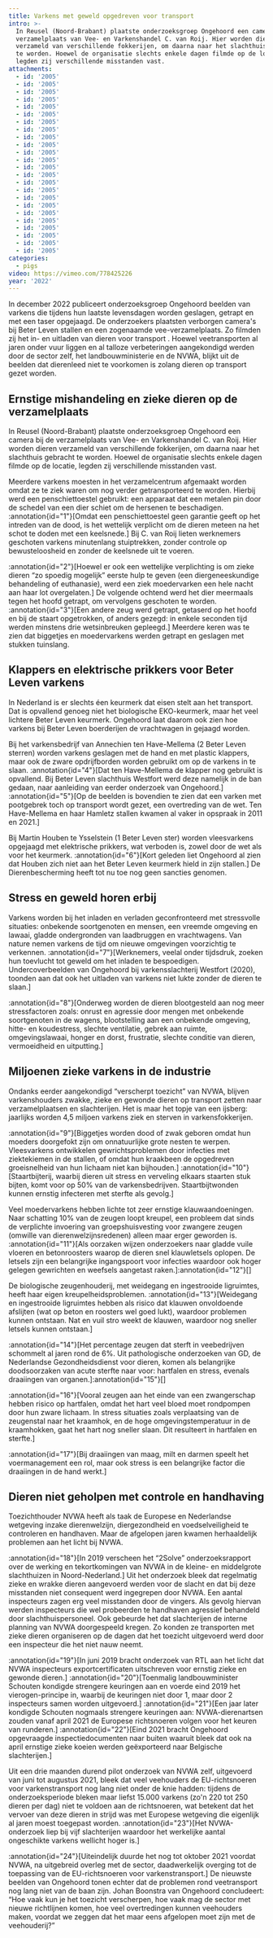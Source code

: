 ```yaml
---
title: Varkens met geweld opgedreven voor transport
intro: >-
  In Reusel (Noord-Brabant) plaatste onderzoeksgroep Ongehoord een camera bij de
  verzamelplaats van Vee- en Varkenshandel C. van Roij. Hier worden dieren
  verzameld van verschillende fokkerijen, om daarna naar het slachthuis gebracht
  te worden. Hoewel de organisatie slechts enkele dagen filmde op de locatie,
  legden zij verschillende misstanden vast.
attachments:
  - id: '2005'
  - id: '2005'
  - id: '2005'
  - id: '2005'
  - id: '2005'
  - id: '2005'
  - id: '2005'
  - id: '2005'
  - id: '2005'
  - id: '2005'
  - id: '2005'
  - id: '2005'
  - id: '2005'
  - id: '2005'
  - id: '2005'
  - id: '2005'
  - id: '2005'
  - id: '2005'
  - id: '2005'
  - id: '2005'
  - id: '2005'
  - id: '2005'
  - id: '2005'
  - id: '2005'
categories:
  - pigs
video: https://vimeo.com/778425226
year: '2022'
---
```

In december 2022 publiceert onderzoeksgroep Ongehoord beelden van varkens die tijdens hun laatste levensdagen worden geslagen, getrapt en met een taser opgejaagd. De onderzoekers plaatsten verborgen camera's bij Beter Leven stallen en een zogenaamde vee-verzamelplaats. Zo filmden zij het in- en uitladen van dieren voor transport . Hoewel veetransporten al jaren onder vuur liggen en al talloze verbeteringen aangekondigd werden door de sector zelf, het landbouwministerie en de NVWA, blijkt uit de beelden dat dierenleed niet te voorkomen is zolang dieren op transport gezet worden.

## Ernstige mishandeling en zieke dieren op de verzamelplaats

In Reusel (Noord-Brabant) plaatste onderzoeksgroep Ongehoord een camera bij de verzamelplaats van Vee- en Varkenshandel C. van Roij. Hier worden dieren verzameld van verschillende fokkerijen, om daarna naar het slachthuis gebracht te worden. Hoewel de organisatie slechts enkele dagen filmde op de locatie, legden zij verschillende misstanden vast.

Meerdere varkens moesten in het verzamelcentrum afgemaakt worden omdat ze te ziek waren om nog verder getransporteerd te worden. Hierbij werd een penschiettoestel gebruikt: een apparaat dat een metalen pin door de schedel van een dier schiet om de hersenen te beschadigen. :annotation{id="1"}[Omdat een penschiettoestel geen garantie geeft op het intreden van de dood, is het wettelijk verplicht om de dieren meteen na het schot te doden met een keelsnede.] Bij C. van Roij lieten werknemers geschoten varkens minutenlang stuiptrekken, zonder controle op bewusteloosheid en zonder de keelsnede uit te voeren.

:annotation{id="2"}[Hoewel er ook een wettelijke verplichting is om zieke dieren “zo spoedig mogelijk” eerste hulp te geven (een diergeneeskundige behandeling of euthanasie), werd een ziek moedervarken een hele nacht aan haar lot overgelaten.] De volgende ochtend werd het dier meermaals tegen het hoofd getrapt, om vervolgens geschoten te worden. :annotation{id="3"}[Een andere zeug werd getrapt, getaserd op het hoofd en bij de staart opgetrokken, of anders gezegd: in enkele seconden tijd werden minstens drie wetsinbreuken gepleegd.] Meerdere keren was te zien dat biggetjes en moedervarkens werden getrapt en geslagen met stukken tuinslang.

## Klappers en elektrische prikkers voor Beter Leven varkens

In Nederland is er slechts éen keurmerk dat eisen stelt aan het transport. Dat is opvallend genoeg niet het biologische EKO-keurmerk, maar het veel lichtere Beter Leven keurmerk. Ongehoord laat daarom ook zien hoe varkens bij Beter Leven boerderijen de vrachtwagen in gejaagd worden.

Bij het varkensbedrijf van Annechien ten Have-Mellema (2 Beter Leven sterren) worden varkens geslagen met de hand en met plastic klappers, maar ook de zware opdrijfborden worden gebruikt om op de varkens in te slaan. :annotation{id="4"}[Dat ten Have-Mellema de klapper nog gebruikt is opvallend. Bij Beter Leven slachthuis Westfort werd deze namelijk in de ban gedaan, naar aanleiding van eerder onderzoek van Ongehoord.] :annotation{id="5"}[Op de beelden is bovendien te zien dat een varken met pootgebrek toch op transport wordt gezet, een overtreding van de wet. Ten Have-Mellema en haar Hamletz stallen kwamen al vaker in opspraak in 2011 en 2021.]

Bij Martin Houben te Ysselstein (1 Beter Leven ster) worden vleesvarkens opgejaagd met elektrische prikkers, wat verboden is, zowel door de wet als voor het keurmerk. :annotation{id="6"}[Kort geleden liet Ongehoord al zien dat Houben zich niet aan het Beter Leven keurmerk hield in zijn stallen.] De Dierenbescherming heeft tot nu toe nog geen sancties genomen.

## Stress en geweld horen erbij

Varkens worden bij het inladen en verladen geconfronteerd met stressvolle situaties: onbekende soortgenoten en mensen, een vreemde omgeving en lawaai, gladde ondergronden van laadbruggen en vrachtwagens. Van nature nemen varkens de tijd om nieuwe omgevingen voorzichtig te verkennen. :annotation{id="7"}[Werknemers, veelal onder tijdsdruk, zoeken hun toevlucht tot geweld om het inladen te bespoedigen. Undercoverbeelden van Ongehoord bij varkensslachterij Westfort (2020), toonden aan dat ook het uitladen van varkens niet lukte zonder de dieren te slaan.]

:annotation{id="8"}[Onderweg worden de dieren blootgesteld aan nog meer stressfactoren zoals: onrust en agressie door mengen met onbekende soortgenoten in de wagens, blootstelling aan een onbekende omgeving, hitte- en koudestress, slechte ventilatie, gebrek aan ruimte, omgevingslawaai, honger en dorst, frustratie, slechte conditie van dieren, vermoeidheid en uitputting.]

## Miljoenen zieke varkens in de industrie

Ondanks eerder aangekondigd “verscherpt toezicht” van NVWA, blijven varkenshouders zwakke, zieke en gewonde dieren op transport zetten naar verzamelplaatsen en slachterijen. Het is maar het topje van een ijsberg: jaarlijks worden 4,5 miljoen varkens ziek en sterven in varkensfokkerijen.

:annotation{id="9"}[Biggetjes worden dood of zwak geboren omdat hun moeders doorgefokt zijn om onnatuurlijke grote nesten te werpen. Vleesvarkens ontwikkelen gewrichtsproblemen door infecties met ziektekiemen in de stallen, of omdat hun kraakbeen de opgedreven groeisnelheid van hun lichaam niet kan bijhouden.] :annotation{id="10"}[Staartbijterij, waarbij dieren uit stress en verveling elkaars staarten stuk bijten, komt voor op 50% van de varkensbedrijven. Staartbijtwonden kunnen ernstig infecteren met sterfte als gevolg.]

Veel moedervarkens hebben lichte tot zeer ernstige klauwaandoeningen. Naar schatting 10% van de zeugen loopt kreupel, een probleem dat sinds de verplichte invoering van groepshuisvesting voor zwangere zeugen (omwille van dierenwelzijnsredenen) alleen maar erger geworden is. :annotation{id="11"}[Als oorzaken wijzen onderzoekers naar gladde vuile vloeren en betonroosters waarop de dieren snel klauwletsels oplopen. De letsels zijn een belangrijke ingangspoort voor infecties waardoor ook hoger gelegen gewrichten en weefsels aangetast raken.]:annotation{id="12"}[]

De biologische zeugenhouderij, met weidegang en ingestrooide ligruimtes, heeft haar eigen kreupelheidsproblemen. :annotation{id="13"}[Weidegang en ingestrooide ligruimtes hebben als risico dat klauwen onvoldoende afslijten (wat op beton en roosters wel goed lukt), waardoor problemen kunnen ontstaan. Nat en vuil stro weekt de klauwen, waardoor nog sneller letsels kunnen ontstaan.]

:annotation{id="14"}[Het percentage zeugen dat sterft in veebedrijven schommelt al jaren rond de 6%. Uit pathologische onderzoeken van GD, de Nederlandse Gezondheidsdienst voor dieren, komen als belangrijke doodsoorzaken van acute sterfte naar voor: hartfalen en stress, evenals draaiingen van organen.]:annotation{id="15"}[]

:annotation{id="16"}[Vooral zeugen aan het einde van een zwangerschap hebben risico op hartfalen, omdat het hart veel bloed moet rondpompen door hun zware lichaam. In stress situaties zoals verplaatsing van de zeugenstal naar het kraamhok, en de hoge omgevingstemperatuur in de kraamhokken, gaat het hart nog sneller slaan. Dit resulteert in hartfalen en sterfte.]

:annotation{id="17"}[Bij draaiingen van maag, milt en darmen speelt het voermanagement een rol, maar ook stress is een belangrijke factor die draaiingen in de hand werkt.]

## Dieren niet geholpen met controle en handhaving

Toezichthouder NVWA heeft als taak de Europese en Nederlandse wetgeving inzake dierenwelzijn, diergezondheid en voedselveiligheid te controleren en handhaven. Maar de afgelopen jaren kwamen herhaaldelijk problemen aan het licht bij NVWA.

:annotation{id="18"}[In 2019 verscheen het “2Solve” onderzoeksrapport over de werking en tekortkomingen van NVWA in de kleine- en middelgrote slachthuizen in Noord-Nederland.] Uit het onderzoek bleek dat regelmatig zieke en wrakke dieren aangevoerd werden voor de slacht en dat bij deze misstanden niet consequent werd ingegrepen door NVWA. Een aantal inspecteurs zagen erg veel misstanden door de vingers. Als gevolg hiervan werden inspecteurs die wel probeerden te handhaven agressief behandeld door slachthuispersoneel. Ook gebeurde het dat slachterijen de interne planning van NVWA doorgespeeld kregen. Zo konden ze transporten met zieke dieren organiseren op de dagen dat het toezicht uitgevoerd werd door een inspecteur die het niet nauw neemt.

:annotation{id="19"}[In juni 2019 bracht onderzoek van RTL aan het licht dat NVWA inspecteurs exportcertificaten uitschreven voor ernstig zieke en gewonde dieren.] :annotation{id="20"}[Toenmalig landbouwminister Schouten kondigde strengere keuringen aan en voerde eind 2019 het vierogen-principe in, waarbij de keuringen niet door 1, maar door 2 inspecteurs samen worden uitgevoerd.] :annotation{id="21"}[Een jaar later kondigde Schouten nogmaals strengere keuringen aan: NVWA-dierenartsen zouden vanaf april 2021 de Europese richtsnoeren volgen voor het keuren van runderen.] :annotation{id="22"}[Eind 2021 bracht Ongehoord opgevraagde inspectiedocumenten naar buiten waaruit bleek dat ook na april ernstige zieke koeien werden geëxporteerd naar Belgische slachterijen.]

Uit een drie maanden durend pilot onderzoek van NVWA zelf, uitgevoerd van juni tot augustus 2021, bleek dat veel veehouders de EU-richtsnoeren voor varkenstransport nog lang niet onder de knie hadden: tijdens de onderzoeksperiode bleken maar liefst 15.000 varkens (zo'n 220 tot 250 dieren per dag) niet te voldoen aan de richtsnoeren, wat betekent dat het vervoer van deze dieren in strijd was met Europese wetgeving die eigenlijk al jaren moest toegepast worden. :annotation{id="23"}[Het NVWA-onderzoek liep bij vijf slachterijen waardoor het werkelijke aantal ongeschikte varkens wellicht hoger is.]

:annotation{id="24"}[Uiteindelijk duurde het nog tot oktober 2021 voordat NVWA, na uitgebreid overleg met de sector, daadwerkelijk overging tot de toepassing van de EU-richtsnoeren voor varkenstransport.] De nieuwste beelden van Ongehoord tonen echter dat de problemen rond veetransport nog lang niet van de baan zijn. Johan Boonstra van Ongehoord concludeert: “Hoe vaak kun je het toezicht verscherpen, hoe vaak mag de sector met nieuwe richtlijnen komen, hoe veel overtredingen kunnen veehouders maken, voordat we zeggen dat het maar eens afgelopen moet zijn met de veehouderij?”
